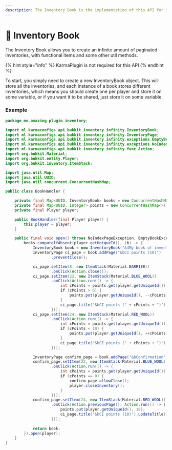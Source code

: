 ```yaml
---
description: The Inventory Book is the implementation of this API for infinite inventories
---
```


# 📑 Inventory Book

The Inventory Book allows you to create an infinite amount of paginated inventories, with functional items and some other util methods.

{% hint style="info" %}
KarmaPlugin is not required for this API
{% endhint %}

To start, you simply need to create a new InventoryBook object. This will store all the inventories, and each instance of a book stores different inventories, which means you should create one per player and store it on some variable, or if you want it to be shared, just store it on some variable.

### Example

```java
package me.amazing.plugin.inventory;

import ml.karmaconfigs.api.bukkit.inventory.infinity.InventoryBook;
import ml.karmaconfigs.api.bukkit.inventory.infinity.InventoryPage;
import ml.karmaconfigs.api.bukkit.inventory.infinity.exceptions.EmptyBookException;
import ml.karmaconfigs.api.bukkit.inventory.infinity.exceptions.NoIndexPageException;
import ml.karmaconfigs.api.bukkit.inventory.infinity.func.Action;
import org.bukkit.Material;
import org.bukkit.entity.Player;
import org.bukkit.inventory.ItemStack;

import java.util.Map;
import java.util.UUID;
import java.util.concurrent.ConcurrentHashMap;

public class BookHandler {

    private final Map<UUID, InventoryBook> books = new ConcurrentHashMap<>();
    private final Map<UUID, Integer> points = new ConcurrentHashMap<>();
    private final Player player;

    public BookHandler(final Player player) {
        this.player = player;
    }

    public final void open() throws NoIndexPageException, EmptyBookException {
        books.computeIfAbsent(player.getUniqueId(), (b) -> {
            InventoryBook book = new InventoryBook("&4My book of inventories");
            InventoryPage ci_page = book.addPage("&bCI points (10)")
                    .preventClose();

            ci_page.setItem(8, new ItemStack(Material.BARRIER))
                    .onClick(Action.close());
            ci_page.setItem(22, new ItemStack(Material.BLUE_WOOL))
                    .onClick(Action.run(() -> {
                        int cPoints = points.get(player.getUniqueId());
                        if (cPoints > 0) {
                            points.put(player.getUniqueId(), --cPoints);
                        }
                        ci_page.title("&bCI points (" + cPoints + ")").updateTitle();
                    }));
            ci_page.setItem(24, new ItemStack(Material.RED_WOOL))
                    .onClick(Action.run(() -> {
                        int cPoints = points.get(player.getUniqueId());
                        if (cPoints < 10) {
                            points.put(player.getUniqueId(), ++cPoints);
                        }
                        ci_page.title("&bCI points (" + cPoints + ")").updateTitle();
                    }));

            InventoryPage confirm_page = book.addPage("&bConfirmation").preventClose();
            confirm_page.setItem(22, new ItemStack(Material.BLUE_WOOL))
                    .onClick(Action.run(() -> {
                        int cPoints = points.get(player.getUniqueId());
                        if (cPoints == 0) {
                            confirm_page.allowClose();
                            player.closeInventory();
                        }
                    }));
            confirm_page.setItem(24, new ItemStack(Material.RED_WOOL))
                    .onClick(Action.previousPage(), Action.run(() -> {
                        points.put(player.getUniqueId(), 10);
                        ci_page.title("&bCI points (10)").updateTitle();
                    }));
            
            return book;
        }).open(player);
    }
}

```
